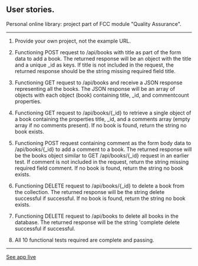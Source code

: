 **User stories.**
---

Personal online library: project part of FCC module "Quality Assurance".
___
1. Provide your own project, not the example URL.

2. Functioning POST request to /api/books with title as part of the form data to add a book. The returned response will be an object with the title and a unique _id as keys. If title is not included in the request, the returned response should be the string missing required field title.

3. Functioning GET request to /api/books and receive a JSON response representing all the books. The JSON response will be an array of objects with each object (book) containing title, _id, and commentcount properties.

4. Functioning GET request to /api/books/{_id} to retrieve a single object of a book containing the properties title, _id, and a comments array (empty array if no comments present). If no book is found, return the string no book exists.

5. Functioning POST request containing comment as the form body data to /api/books/{_id} to add a comment to a book. The returned response will be the books object similar to GET /api/books/{_id} request in an earlier test. If comment is not included in the request, return the string missing required field comment. If no book is found, return the string no book exists.

6. Functioning DELETE request to /api/books/{_id} to delete a book from the collection. The returned response will be the string delete successful if successful. If no book is found, return the string no book exists.

7. Functioning DELETE request to /api/books to delete all books in the database. The returned response will be the string 'complete delete successful if successful.

9. All 10 functional tests required are complete and passing.

___

[See app live](https://personal-library-modified.glitch.me)

